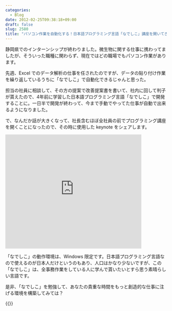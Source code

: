 ```yaml
---
categories:
  - Blog
date: 2012-02-25T09:38:18+09:00
draft: false
slug: 2580
title: "パソコン作業を自動化する！日本語プログラミング言語「なでしこ」講座を開いてきました"
---
```


静岡県でのインターンシップが終わりました。微生物に関する仕事に携わってましたが、そういった職種に関わらず、現在ではどの職場でもパソコン作業があります。

先週、Excel でのデータ解析の仕事を任されたのですが、データの貼り付け作業を繰り返しているうちに「なでしこ」で自動化できるじゃんと思った。

担当の社員に相談して、その方の提案で改善提案書を書いて、社内に回して判子が貰えたので、4年前に学習した日本語プログラミング言語「なでしこ」で開発することに。一日半で開発が終わって、今まで手動でやってた仕事が自動で出来るようになりました。

で、なんだか話が大きくなって、社長含むほぼ全社員の前でプログラミング講座を開くことになったので、その時に使用した keynote をシェアします。

<div class="iframe-wrapper">
  <iframe width="425" height="355" src="http://www.slideshare.net/slideshow/embed_code/11739821" allowfullscreen frameborder="0"></iframe>
</div>

「なでしこ」の動作環境は、Windows 限定です。日本語プログラミング言語なので使えるのが日本人だけというのもあり、人口はかなり少ないですが、この「なでしこ」は、全事務作業をしている人に学んで貰いたいとすら思う素晴らしい言語です。

是非、「なでしこ」を勉強して、あなたの貴重な時間をもっと創造的な仕事に注げる環境を構築してみては？

{{<amazon id="4883376036" title="日本語プログラム言語なでしこ公式バイブル" src="https://ecx.images-amazon.com/images/I/41c-k6zEUQL._SL160_.jpg">}}

